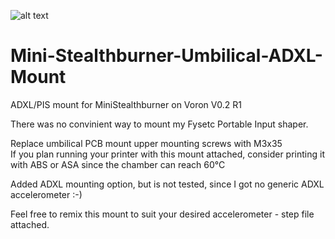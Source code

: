 ![alt text]([http://url/to/img.png](https://media.printables.com/media/prints/766044/images/5965348_207c6e75-ccea-4b69-ac39-1b9efbfff120_8c28ae9d-1599-4cf2-a4c2-970ab8685dc1/thumbs/inside/1280x960/png/snimek-obrazovky-2024-02-15-140609.webp))
# Mini-Stealthburner-Umbilical-ADXL-Mount
ADXL/PIS mount for MiniStealthburner on Voron V0.2 R1

There was no convinient way to mount my Fysetc Portable Input shaper.
<br />

Replace umbilical PCB mount upper mounting screws with M3x35
<br />
If you plan running your printer with this mount attached, consider printing it with ABS or ASA since the chamber can reach 60°C
<br /> 

Added ADXL mounting option, but is not tested, since I got no generic ADXL accelerometer :-)

Feel free to remix this mount to suit your desired accelerometer - step file attached.
